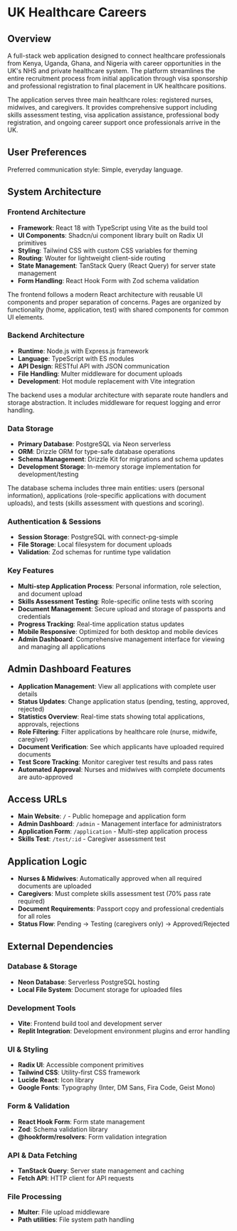 # UK Healthcare Careers

## Overview

A full-stack web application designed to connect healthcare professionals from Kenya, Uganda, Ghana, and Nigeria with career opportunities in the UK's NHS and private healthcare system. The platform streamlines the entire recruitment process from initial application through visa sponsorship and professional registration to final placement in UK healthcare positions.

The application serves three main healthcare roles: registered nurses, midwives, and caregivers. It provides comprehensive support including skills assessment testing, visa application assistance, professional body registration, and ongoing career support once professionals arrive in the UK.

## User Preferences

Preferred communication style: Simple, everyday language.

## System Architecture

### Frontend Architecture
- **Framework**: React 18 with TypeScript using Vite as the build tool
- **UI Components**: Shadcn/ui component library built on Radix UI primitives
- **Styling**: Tailwind CSS with custom CSS variables for theming
- **Routing**: Wouter for lightweight client-side routing
- **State Management**: TanStack Query (React Query) for server state management
- **Form Handling**: React Hook Form with Zod schema validation

The frontend follows a modern React architecture with reusable UI components and proper separation of concerns. Pages are organized by functionality (home, application, test) with shared components for common UI elements.

### Backend Architecture
- **Runtime**: Node.js with Express.js framework
- **Language**: TypeScript with ES modules
- **API Design**: RESTful API with JSON communication
- **File Handling**: Multer middleware for document uploads
- **Development**: Hot module replacement with Vite integration

The backend uses a modular architecture with separate route handlers and storage abstraction. It includes middleware for request logging and error handling.

### Data Storage
- **Primary Database**: PostgreSQL via Neon serverless
- **ORM**: Drizzle ORM for type-safe database operations
- **Schema Management**: Drizzle Kit for migrations and schema updates
- **Development Storage**: In-memory storage implementation for development/testing

The database schema includes three main entities: users (personal information), applications (role-specific applications with document uploads), and tests (skills assessment with questions and scoring).

### Authentication & Sessions
- **Session Storage**: PostgreSQL with connect-pg-simple
- **File Storage**: Local filesystem for document uploads
- **Validation**: Zod schemas for runtime type validation

### Key Features
- **Multi-step Application Process**: Personal information, role selection, and document upload
- **Skills Assessment Testing**: Role-specific online tests with scoring
- **Document Management**: Secure upload and storage of passports and credentials
- **Progress Tracking**: Real-time application status updates
- **Mobile Responsive**: Optimized for both desktop and mobile devices
- **Admin Dashboard**: Comprehensive management interface for viewing and managing all applications

## Admin Dashboard Features
- **Application Management**: View all applications with complete user details
- **Status Updates**: Change application status (pending, testing, approved, rejected)
- **Statistics Overview**: Real-time stats showing total applications, approvals, rejections
- **Role Filtering**: Filter applications by healthcare role (nurse, midwife, caregiver)
- **Document Verification**: See which applicants have uploaded required documents
- **Test Score Tracking**: Monitor caregiver test results and pass rates
- **Automated Approval**: Nurses and midwives with complete documents are auto-approved

## Access URLs
- **Main Website**: `/` - Public homepage and application form
- **Admin Dashboard**: `/admin` - Management interface for administrators
- **Application Form**: `/application` - Multi-step application process
- **Skills Test**: `/test/:id` - Caregiver assessment test

## Application Logic
- **Nurses & Midwives**: Automatically approved when all required documents are uploaded
- **Caregivers**: Must complete skills assessment test (70% pass rate required)
- **Document Requirements**: Passport copy and professional credentials for all roles
- **Status Flow**: Pending → Testing (caregivers only) → Approved/Rejected

## External Dependencies

### Database & Storage
- **Neon Database**: Serverless PostgreSQL hosting
- **Local File System**: Document storage for uploaded files

### Development Tools
- **Vite**: Frontend build tool and development server
- **Replit Integration**: Development environment plugins and error handling

### UI & Styling
- **Radix UI**: Accessible component primitives
- **Tailwind CSS**: Utility-first CSS framework
- **Lucide React**: Icon library
- **Google Fonts**: Typography (Inter, DM Sans, Fira Code, Geist Mono)

### Form & Validation
- **React Hook Form**: Form state management
- **Zod**: Schema validation library
- **@hookform/resolvers**: Form validation integration

### API & Data Fetching
- **TanStack Query**: Server state management and caching
- **Fetch API**: HTTP client for API requests

### File Processing
- **Multer**: File upload middleware
- **Path utilities**: File system path handling